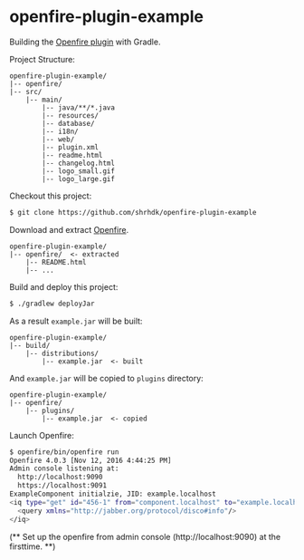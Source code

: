# openfire-plugin-example

Building the [Openfire plugin](http://download.igniterealtime.org/openfire/docs/latest/documentation/plugin-dev-guide.html) with Gradle.

Project Structure:

```
openfire-plugin-example/
|-- openfire/
|-- src/
    |-- main/
        |-- java/**/*.java
        |-- resources/
        |-- database/
        |-- i18n/
        |-- web/
        |-- plugin.xml
        |-- readme.html
        |-- changelog.html
        |-- logo_small.gif
        |-- logo_large.gif
```

Checkout this project:

```sh
$ git clone https://github.com/shrhdk/openfire-plugin-example
```

Download and extract [Openfire](https://www.igniterealtime.org/downloads).

```
openfire-plugin-example/
|-- openfire/  <- extracted
    |-- README.html
    |-- ...
```

Build and deploy this project:

```sh
$ ./gradlew deployJar
```

As a result `example.jar` will be built:

```
openfire-plugin-example/
|-- build/
    |-- distributions/
        |-- example.jar  <- built
```

And `example.jar` will be copied to `plugins` directory:

```
openfire-plugin-example/
|-- openfire/
    |-- plugins/
        |-- example.jar  <- copied
```

Launch Openfire:

```sh
$ openfire/bin/openfire run
Openfire 4.0.3 [Nov 12, 2016 4:44:25 PM]
Admin console listening at:
  http://localhost:9090
  https://localhost:9091
ExampleComponent initialzie, JID: example.localhost
<iq type="get" id="456-1" from="component.localhost" to="example.localhost">
  <query xmlns="http://jabber.org/protocol/disco#info"/>
</iq>
```

(** Set up the openfire from admin console (http://localhost:9090) at the firsttime. **)
